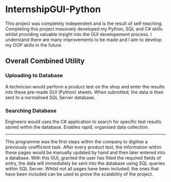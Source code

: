 # InternshipGUI-Python

This project was completely independent and is the result of self-teaching. Completing this project massively developed my Python, SQL and C# skills whilst providing valuable insight into the GUI developement process. I understand there are many improvements to be made and I aim to develop my OOP skills in the future. 


## Overall Combined Utility

### Uploading to Database
A technician would perform a product test on the shop and enter the results into these pre-made GUI (Python) sheets. When submitted, the data is then sent to a normalised SQL Server database.

### Searching Database
Engineers would uses the C# application to search for specific test results stored within the database. Enables rapid, organised data collection.

--- 

This programme was the first steps within the company to digitise a previously unefficient task. After every product test, the information within these pages would be manually updated by hand and then later entered into a database. With this GUI, granted the user has filled the required fields of entry, the data will immediately be sent into the database using SQL queries within SQL Server. Whilst not all pages have been included, the ones that have been included can be used to prove the scalability of the project. 
